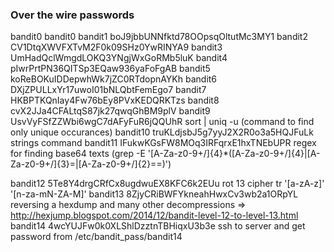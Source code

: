 ### Over the wire passwords

bandit0		bandit0
bandit1 	boJ9jbbUNNfktd78OOpsqOltutMc3MY1
bandit2		CV1DtqXWVFXTvM2F0k09SHz0YwRINYA9
bandit3		UmHadQclWmgdLOKQ3YNgjWxGoRMb5luK
bandit4 	pIwrPrtPN36QITSp3EQaw936yaFoFgAB
bandit5		koReBOKuIDDepwhWk7jZC0RTdopnAYKh
bandit6		DXjZPULLxYr17uwoI01bNLQbtFemEgo7
bandit7		HKBPTKQnIay4Fw76bEy8PVxKEDQRKTzs
bandit8		cvX2JJa4CFALtqS87jk27qwqGhBM9plV
bandit9		UsvVyFSfZZWbi6wgC7dAFyFuR6jQQUhR		sort | uniq -u (command to find only unique occurances)
bandit10	truKLdjsbJ5g7yyJ2X2R0o3a5HQJFuLk 		strings command
bandit11 	IFukwKGsFW8MOq3IRFqrxE1hxTNEbUPR		regex for finding base64 texts (grep -E '[A-Za-z0-9+/]{4}*([A-Za-z0-9+/]{4}|[A-Za-z0-9+/]{3}=|[A-Za-z0-9+/]{2}==)')

bandit12 	5Te8Y4drgCRfCx8ugdwuEX8KFC6k2EUu		rot 13 cipher tr '[a-zA-z]' '[n-za-mN-ZA-M]'
bandit13	8ZjyCRiBWFYkneahHwxCv3wb2a1ORpYL		reversing a hexdump and many other decompressions => http://hexjump.blogspot.com/2014/12/bandit-level-12-to-level-13.html
bandit14	4wcYUJFw0k0XLShlDzztnTBHiqxU3b3e		ssh to server and get password from /etc/bandit_pass/bandit14